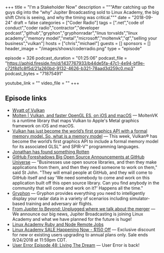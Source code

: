 +++
title = "I'm a Stakeholder Now"
description = """After catching up the guys dig into the “why” Jupiter Broadcasting sold to Linux Academy, the big shift Chris is seeing, and why the timing was critical."""
date = "2018-09-24"
draft = false
categories = ["Coder Radio"]
tags = [".net","code of conduct","coder radio","contractor","developer podcast","github","gryphon","gryphonradar","linus torvalds","linux academy","memory model","metal","microsoft","moltenvk","qt","selling your business","vulkan"]
hosts = ["chris","michael"]
guests = []
sponsors = []
header_image = "/images/shows/coderradio.png"
type = "episode"

episode = 326
podcast_duration = "01:25:06"
podcast_file = "https://aphid.fireside.fm/d/1437767933/b44de5fa-47c1-4e94-bf9e-c72f8d1c8f5d/21a260bd-9132-4626-b321-78aad3d259c0.mp3"
podcast_bytes = "71875491"

youtube_link = ""
video_file = ""
+++

## Episode links

  * [Wyatt of Vulkan](https://pastebin.com/hTbVq645 "Wyatt of Vulkan")
  * [Molten | Vulkan, and faster OpenGL ES, on iOS and macOS](https://moltengl.com/ "Molten | Vulkan, and faster OpenGL ES, on iOS and macOS") — MoltenVK is a runtime library that maps Vulkan to Apple's Metal graphics framework on iOS and macOS.
  * [Vulkan has just become the world’s first graphics API with a formal memory model. So, what is a memory model](https://www.khronos.org/blog/vulkan-has-just-become-the-worlds-first-graphics-api-with-a-formal-memory-model.-so-what-is-a-memory-model-and-why-should-i-care "Vulkan has just become the world’s first graphics API with a formal memory model.  So, what is a memory model") — This week, Vulkan® has become the world’s first graphics API to include a formal memory model for its associated GLSL™ and SPIR-V™ programming languages. 
  * [Jonathan has found something Rotten](https://pastebin.com/bSiF447e "Jonathan has found something Rotten")
  * [GitHub Foreshadows Big Open Source Announcements at GitHub Universe](https://www.forbes.com/sites/justinwarren/2018/09/12/github-foreshadows-big-open-source-announcements-at-github-universe/#4b789e2b2043 "GitHub Foreshadows Big Open Source Announcements at GitHub Universe") — "Businesses use open source libraries, and then they make applications from them, and then they need someone to work on them," said St John. "They will email people at GitHub, and they will come to GitHub itself and say 'We need somebody to come and work on this application built off this open source library. Can you find anybody in the community that will come and work on it?' Happens all the time."
  * [Gryphon](https://gryphonradar.com/ "Gryphon") — Gryphon provides everything you need to intelligently display your radar data in a variety of scenarios including simulator-based training and adversary air flights.
  * [From Jupiter to Beyond: Unplugged where we talk about the merger](https://linuxunplugged.com/266 "From Jupiter to Beyond: Unplugged where we talk about the merger") — We announce our big news, Jupiter Broadcasting is joining Linux Academy and what we have planned for the future is huge!
  * [Linux Academy Ruby and Node Remote Jobs](https://jobs.lever.co/linuxacademy/ "Linux Academy Ruby and Node Remote Jobs")
  * [Linux Academy SALE Happening Now - $150 Off](https://linuxacademy.com/blog/linuxacademy-com/linux-academy-sale-happening-now-150-off/?utm_campaign=299_2018&utm_content=76742014&utm_medium=social&utm_source=twitter "Linux Academy SALE Happening Now - $150 Off") — Exclusive discount for new or existing users upgrading to annual plans only. Sale ends 9/24/2018 at 11:59pm CDT.
  * [User Error Episode 48: Living The Dream](https://error.show/48 "User Error Episode 48: Living The Dream") — User Error is back!

